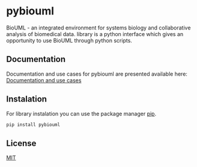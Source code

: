 # pybiouml

BioUML - an integrated environment
for systems biology and collaborative analysis of biomedical data.
 library is a python interface which gives an opportunity to use BioUML 
through python scripts.
 
## Documentation

Documentation and use cases for pybiouml are presented available here:   
[Documentation and use cases](https://pybiouml.readthedocs.io/en/latest/source/api/pybiouml.html) 

## Instalation
For library instalation you can use the package 
manager [pip]().

```bash
pip install pybiouml 
```

## License
[MIT](https://choosealicense.com/licenses/mit/)
